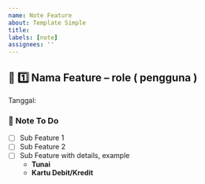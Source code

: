 ```yaml
---
name: Note Feature
about: Template Simple
title: 
labels: [note]
assignees: ''
---
```


## 📝 1️⃣ Nama Feature – role ( pengguna )
Tanggal:

### 📌 Note To Do
- [ ] Sub Feature 1
- [ ] Sub Feature 2  
- [ ] Sub Feature with details, example
   - **Tunai**  
   - **Kartu Debit/Kredit**  